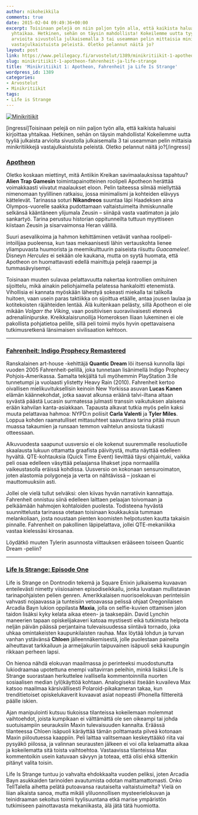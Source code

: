 ```yaml
---
author: nikoheikkila
comments: true
date: 2015-02-04 09:49:36+00:00
excerpt: Toisinaan pelejä on niin paljon työn alla, että kaikista haluaisi kirjoittaa
  yhtaikaa. Hetkinen, sehän on täysin mahdollista! Kokeilemme uutta tyyliä julkaista
  arvioita sivustolla julkaisemalla 3 tai useamman pelin mittaisia minikritiikkejä
  vastajulkaistuista peleistä. Oletko pelannut näitä jo?
layout: post
link: https://www.pelilegacy.fi/arvostelut/1389/minikritiikit-1-apotheon-fahrenheit-ja-life-strange
slug: minikritiikit-1-apotheon-fahrenheit-ja-life-strange
title: 'Minikritiikit 1: Apotheon, Fahrenheit ja Life Is Strange'
wordpress_id: 1389
categories:
- Arvostelut
- Minikritiikit
tags:
- Life is Strange
---
```


[![Minikritiikit](/uploads/2015/02/minikritiikit_vol1-600x450.jpg)](/uploads/2015/02/minikritiikit_vol1.jpg)

[ingressi]Toisinaan pelejä on niin paljon työn alla, että kaikista haluaisi kirjoittaa yhtaikaa. Hetkinen, sehän on täysin mahdollista! Kokeilemme uutta tyyliä julkaista arvioita sivustolla julkaisemalla 3 tai useamman pelin mittaisia minikritiikkejä vastajulkaistuista peleistä. Oletko pelannut näitä jo?[/ingressi]







### [**Apotheon**](http://www.apotheongame.com)



Oletko koskaan miettinyt, mitä Antiikin Kreikan savimaalauksissa tapahtuu? **Alien Trap Gamesin** toimintapainotteinen roolipeli Apotheon herättää voimakkaasti viivatut maalaukset eloon. Pelin taiteessa silmää miellyttää nimenomaan tyylillinen ratkaisu, jossa minimalismi ja kohteiden elävyys kättelevät. Tarinassa soturi **Nikandreos** suuntaa läpi Haadeksen aina Olympos-vuorelle saakka pudottamaan valtaistuimelta ihmiskunnalle selkänsä kääntäneen ylijumala Zeusin – siinäpä vasta vaatimaton ja jalo sankartyö. Tarina perustuu historian oppitunneilta tuttuun myyttiseen kiistaan Zeusin ja sisarvaimonsa Heran välillä.

Suuri asevalikoima ja hahmon kehittäminen vetävät vanhaa roolipeli-intoilijaa puoleensa, kun taas mekaanisesti lähin vertauskohta lienee yliampuvasta huumorista ja meemikulttuurin paiseista riisuttu _Guacamelee!_. Disneyn _Hercules_ ei sekään ole kaukana, mutta on syytä huomata, että Apotheon on huomattavasti edellä mainittuja pelejä raaempi ja tummasävyisempi.

Toisinaan muuten sulavaa pelattavuutta nakertaa kontrollien omituinen sijoittelu, mikä ainakin peliohjaimella pelatessa hankaloitti etenemistä. Vihollisia ei kannata myöskään lähestyä sokeasti miekalla tai talikolla huitoen, vaan usein paras taktiikka on sijoittua etäälle, antaa jousen laulaa ja kotitekoisten räjähteiden lentää. Älä kuitenkaan pelästy, sillä Apotheon ei ole mikään _Volgarr the Viking_, vaan positiivisen suoraviivaisesti etenevä adrenaliinipurske. Kreikkalaisrunoilija Homeroksen Iliaan lukeminen ei ole pakollista pohjatietoa pelille, sillä peli toimii myös hyvin opettavaisena tutkimusretkenä länsimaisen sivilisaation kehtoon.



* * *









### [**Fahrenheit: Indigo Prophecy Remastered**](https://www.fahrenheit-game.com)



Ranskalainen art-house -kehittäjä **Quantic Dream** löi itsensä kunnolla läpi vuoden 2005 Fahrenheit-pelillä, joka tunnetaan lisänimellä Indigo Prophecy Pohjois-Amerikassa. Samalta tekijältä tuli myöhemmin PlayStation 3:lle tunnetumpi ja vuolaasti ylistetty Heavy Rain (2010). Fahrenheit kertoo oivallisen mielikuvituksellisin keinoin New Yorkissa asuvan **Lucas Kanen** elämän käännekohdat, jotka saavat alkunsa eräänä talvi-iltana altaan syvästä päästä Lucasin surmatessa julmasti transsin vaikutuksen alaisena erään kahvilan kanta-asiakkaan. Tapausta alkavat tutkia myös pelin kaksi muuta pelattavaa hahmoa: NYPD:n poliisit **Carla Valenti** ja **Tyler Miles**. Loppua kohden raamatulliset mittasuhteet saavuttava tarina pitää muun muassa takaumien ja runsaan temmon vaihtelun ansiosta tiukasti otteessaan.

Alkuvuodesta saapunut uusversio ei ole kokenut suuremmalle resoluutiolle skaalausta lukuun ottamatta graafista päivitystä, mutta näyttää edelleen hyvältä. QTE-kohtauksia (Quick Time Event) lievittää täysi ohjaintuki, vaikka peli osaa edelleen väsyttää pelaajansa lihakset jopa normaalilla vaikeustasolla eräissä kohdissa. Uusversio on kokonaan sensuroimaton, joten alastomia polygoneja ja verta on nähtävissä – joskaan ei mauttomuuksiin asti.

Jollei ole vielä tullut selväksi: olen kiivas hyvän narratiivin kannattaja. Fahrenheit onnistuu siinä edelleen laittaen pelaajan toivomaan ja pelkäämään hahmojen kohtaloiden puolesta. Todisteena hyvästä suunnittelusta tarinassa otetaan toisinaan koukkauksia tummaan melankoliaan, josta noustaan pienten koomisten helpotusten kautta takaisin pinnalle. Fahrenheit on pakollinen läpipelattava, jollei QTE-mekaniikka vastaa kielessäsi kirosanaa.

Löydätkö muuten Tylerin asunnosta viittauksen erääseen toiseen Quantic Dream -peliin?



* * *









### [**Life Is Strange: Episode One**](http://lifeisstrange.com)



Life is Strange on Dontnodin tekemä ja Square Enixin julkaisema kuvaavan enteilevästi nimetty viisiosainen episodiseikkailu, jonka luvataan mullistavan tarinapohjaisten pelien genren. Amerikkalaisen nuorisoelokuvan perinteisiin vahvasti nojaavassa ja tunteisiin vetoavassa pelissä ohjaat Oregonilaisen Arcadia Bayn lukion oppilasta **Maxia**, jolla on selfie-kuvien ottamisen jalon taidon lisäksi kyky kelata aikaa eteen- ja taaksepäin. David Lynchin maneerien tapaan opiskelijakaveri katoaa mystisesti eikä tutkimista helpota neljän päivän päässä perjantaina tulevaisuudessa siintävä tornado, joka uhkaa omintakeisten kaupunkilaisten rauhaa. Max löytää lohdun ja turvan vanhan ystävänsä **Chloen** jälleennäkemisestä, jolle puolestaan paineita aiheuttavat tarkkailuun ja armeijakuriin taipuvainen isäpuoli sekä kaupungin rikkaan perheen lapsi.

On hienoa nähdä elokuvan maailmassa jo perinteeksi muodostunutta lukiodraamaa upotettuna enempi valtavirran peleihin, minkä lisäksi Life Is Strange suorastaan herkuttelee ivallisella kommentoinnilla nuorten sosiaalisen median (yli)käyttöä kohtaan. Analogiseksi itseään kuvaileva Max katsoo maailmaa kärsivällisesti Polaroid-pikakameran takaa, kun trenditietoiset opiskelukaverit kuvaavat asiat nopeasti iPhonella filttereitä päälle iskien.

Ajan manipulointi kutsuu tiukoissa tilanteissa kokeilemaan molemmat vaihtoehdot, joista kumpikaan ei välttämättä ole sen oikeampi tai johda suotuisampiin seurauksiin Maxin tulevaisuuden kannalta. Eräässä tilanteessa Chloen isäpuoli käräyttää tämän polttamasta pilveä kotonaan Maxin piiloutuessa kaappiin. Peli laittaa valitsemaan keskeyttääkö riita vai pysyäkö piilossa, ja valinnan seurausten jälkeen ei voi olla kelaamatta aikaa ja kokeilematta sitä toista vaihtoehtoa. Vastaavissa tilanteissa Max kommentoikin usein katuvaan sävyyn ja toteaa, että olisi ehkä sittenkin pitänyt valita toisin.

Life Is Strange tuntuu jo vahvalta ehdokkaalta vuoden peliksi, joten Arcadia Bayn asukkaiden tarinoiden avautumista odotan malttamattomasti. Onko TellTalella aihetta pelätä putoavansa rautaiselta valtaistuimelta? Vielä on liian aikaista sanoa, mutta mikäli yliluonnollisen mysteerielokuvan ja teinidraaman sekoitus toimii tyylisuuntana etkä marise ympäristön tutkimiseen painottavasta mekaniikasta, älä jätä tätä huomiotta.
